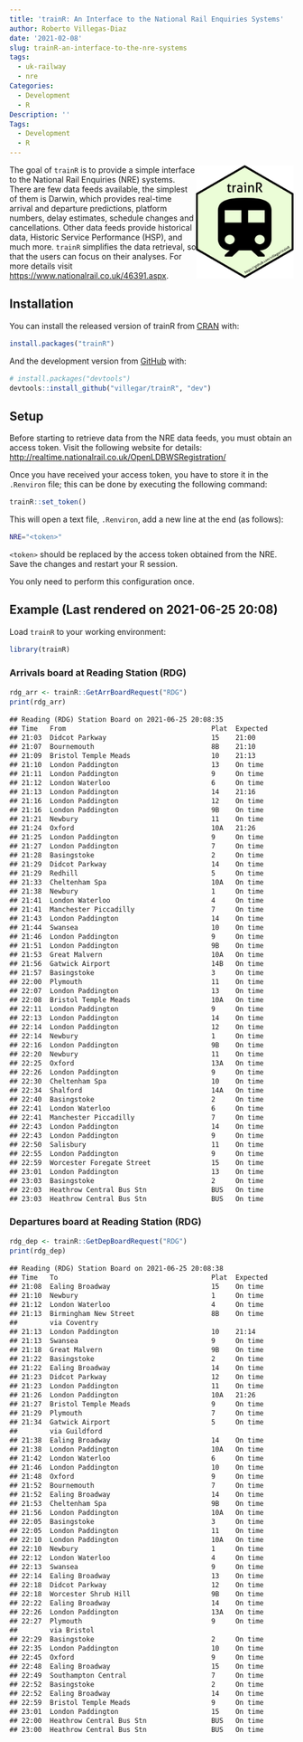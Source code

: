 ```yaml
---
title: 'trainR: An Interface to the National Rail Enquiries Systems'
author: Roberto Villegas-Diaz
date: '2021-02-08'
slug: trainR-an-interface-to-the-nre-systems
tags:
  - uk-railway
  - nre
Categories:
  - Development
  - R
Description: ''
Tags:
  - Development
  - R
---
```


<img src="https://raw.githubusercontent.com/villegar/trainR/main/inst/images/logo.png" alt="logo" align="right" height=200px/>

The goal of `trainR` is to provide a simple interface to the 
National Rail Enquiries (NRE) systems. There are few data feeds 
available, the simplest of them is Darwin, which provides real-time 
arrival and departure predictions, platform numbers, delay estimates, 
schedule changes and cancellations. Other data feeds provide historical 
data, Historic Service Performance (HSP), and much more. `trainR` 
simplifies the data retrieval, so that the users can focus on their 
analyses. For more details visit 
https://www.nationalrail.co.uk/46391.aspx.

## Installation

You can install the released version of trainR from [CRAN](https://CRAN.R-project.org) with:

``` r
install.packages("trainR")
```

And the development version from [GitHub](https://github.com/) with:

``` r
# install.packages("devtools")
devtools::install_github("villegar/trainR", "dev")
```

## Setup
Before starting to retrieve data from the NRE data feeds, you must obtain an access token. 
Visit the following website for details: http://realtime.nationalrail.co.uk/OpenLDBWSRegistration/

Once you have received your access token, you have to store it in the `.Renviron` file; this can be 
done by executing the following command:


```r
trainR::set_token()
```

This will open a text file, `.Renviron`, add a new line at the end (as follows):

```bash
NRE="<token>"
```

`<token>` should be replaced by the access token obtained from the NRE. Save the changes and restart 
your R session.

You only need to perform this configuration once.

## Example (Last rendered on 2021-06-25 20:08)

Load `trainR` to your working environment:

```r
library(trainR)
```

### Arrivals board at Reading Station (RDG)


```r
rdg_arr <- trainR::GetArrBoardRequest("RDG")
print(rdg_arr)
```

```
## Reading (RDG) Station Board on 2021-06-25 20:08:35
## Time   From                                    Plat  Expected
## 21:03  Didcot Parkway                          15    21:00
## 21:07  Bournemouth                             8B    21:10
## 21:09  Bristol Temple Meads                    10    21:13
## 21:10  London Paddington                       13    On time
## 21:11  London Paddington                       9     On time
## 21:12  London Waterloo                         6     On time
## 21:13  London Paddington                       14    21:16
## 21:16  London Paddington                       12    On time
## 21:16  London Paddington                       9B    On time
## 21:21  Newbury                                 11    On time
## 21:24  Oxford                                  10A   21:26
## 21:25  London Paddington                       9     On time
## 21:27  London Paddington                       7     On time
## 21:28  Basingstoke                             2     On time
## 21:29  Didcot Parkway                          14    On time
## 21:29  Redhill                                 5     On time
## 21:33  Cheltenham Spa                          10A   On time
## 21:38  Newbury                                 1     On time
## 21:41  London Waterloo                         4     On time
## 21:41  Manchester Piccadilly                   7     On time
## 21:43  London Paddington                       14    On time
## 21:44  Swansea                                 10    On time
## 21:46  London Paddington                       9     On time
## 21:51  London Paddington                       9B    On time
## 21:53  Great Malvern                           10A   On time
## 21:56  Gatwick Airport                         14B   On time
## 21:57  Basingstoke                             3     On time
## 22:00  Plymouth                                11    On time
## 22:07  London Paddington                       13    On time
## 22:08  Bristol Temple Meads                    10A   On time
## 22:11  London Paddington                       9     On time
## 22:13  London Paddington                       14    On time
## 22:14  London Paddington                       12    On time
## 22:14  Newbury                                 1     On time
## 22:16  London Paddington                       9B    On time
## 22:20  Newbury                                 11    On time
## 22:25  Oxford                                  13A   On time
## 22:26  London Paddington                       9     On time
## 22:30  Cheltenham Spa                          10    On time
## 22:34  Shalford                                14A   On time
## 22:40  Basingstoke                             2     On time
## 22:41  London Waterloo                         6     On time
## 22:41  Manchester Piccadilly                   7     On time
## 22:43  London Paddington                       14    On time
## 22:43  London Paddington                       9     On time
## 22:50  Salisbury                               11    On time
## 22:55  London Paddington                       9     On time
## 22:59  Worcester Foregate Street               15    On time
## 23:01  London Paddington                       13    On time
## 23:03  Basingstoke                             2     On time
## 22:03  Heathrow Central Bus Stn                BUS   On time
## 23:03  Heathrow Central Bus Stn                BUS   On time
```

### Departures board at Reading Station (RDG)


```r
rdg_dep <- trainR::GetDepBoardRequest("RDG")
print(rdg_dep)
```

```
## Reading (RDG) Station Board on 2021-06-25 20:08:38
## Time   To                                      Plat  Expected
## 21:08  Ealing Broadway                         15    On time
## 21:10  Newbury                                 1     On time
## 21:12  London Waterloo                         4     On time
## 21:13  Birmingham New Street                   8B    On time
##        via Coventry                            
## 21:13  London Paddington                       10    21:14
## 21:13  Swansea                                 9     On time
## 21:18  Great Malvern                           9B    On time
## 21:22  Basingstoke                             2     On time
## 21:22  Ealing Broadway                         14    On time
## 21:23  Didcot Parkway                          12    On time
## 21:23  London Paddington                       11    On time
## 21:26  London Paddington                       10A   21:26
## 21:27  Bristol Temple Meads                    9     On time
## 21:29  Plymouth                                7     On time
## 21:34  Gatwick Airport                         5     On time
##        via Guildford                           
## 21:38  Ealing Broadway                         14    On time
## 21:38  London Paddington                       10A   On time
## 21:42  London Waterloo                         6     On time
## 21:46  London Paddington                       10    On time
## 21:48  Oxford                                  9     On time
## 21:52  Bournemouth                             7     On time
## 21:52  Ealing Broadway                         14    On time
## 21:53  Cheltenham Spa                          9B    On time
## 21:56  London Paddington                       10A   On time
## 22:05  Basingstoke                             3     On time
## 22:05  London Paddington                       11    On time
## 22:10  London Paddington                       10A   On time
## 22:10  Newbury                                 1     On time
## 22:12  London Waterloo                         4     On time
## 22:13  Swansea                                 9     On time
## 22:14  Ealing Broadway                         13    On time
## 22:18  Didcot Parkway                          12    On time
## 22:18  Worcester Shrub Hill                    9B    On time
## 22:22  Ealing Broadway                         14    On time
## 22:26  London Paddington                       13A   On time
## 22:27  Plymouth                                9     On time
##        via Bristol                             
## 22:29  Basingstoke                             2     On time
## 22:35  London Paddington                       10    On time
## 22:45  Oxford                                  9     On time
## 22:48  Ealing Broadway                         15    On time
## 22:49  Southampton Central                     7     On time
## 22:52  Basingstoke                             2     On time
## 22:52  Ealing Broadway                         14    On time
## 22:59  Bristol Temple Meads                    9     On time
## 23:01  London Paddington                       15    On time
## 22:00  Heathrow Central Bus Stn                BUS   On time
## 23:00  Heathrow Central Bus Stn                BUS   On time
```
